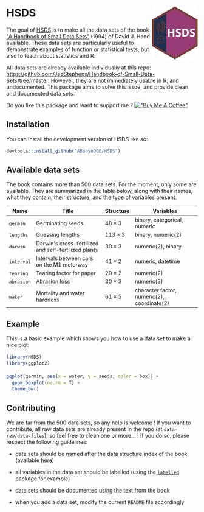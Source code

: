 # HSDS <img src="man/figures/logo.svg" align="right" height="139"/>

The goal of [HSDS](https://github.com/ABohynDOE/HSDS) is to make all the data sets of the book ["A Handbook of Small Data Sets"](https://www.routledge.com/A-Handbook-of-Small-Data-Sets/Hand-Daly-McConway-Lunn-Ostrowski/p/book/9780367449667) (1994) of David J. Hand available. These data sets are particularly useful to demonstrate examples of function or statistical tests, but also to teach about statistics and R.

All data sets are already available individually at this repo: <https://github.com/JedStephens/Handbook-of-Small-Data-Sets/tree/master>. However, they are not immediately usable in R, and undocumented. This package aims to solve this issue, and provide clean and documented data sets.

Do you like this package and want to support me ? [!["Buy Me A Coffee"](https://www.buymeacoffee.com/assets/img/custom_images/orange_img.png)](https://www.buymeacoffee.com/abohyn)

## Installation

You can install the development version of HSDS like so:

``` r
devtools::install_github("ABohynDOE/HSDS")
```

## Available data sets

The book contains more than 500 data sets. For the moment, only some are available. They are summarized in the table below, along with their names, what they contain, their structure, and the type of variables present.

| Name       | Title                                                | Structure      | Variables                                   |
|------------------|------------------|------------------|-------------------|
| `germin`   | Germinating seeds                                    | $48 \times 3$  | binary, categorical, numeric                |
| `lengths`  | Guessing lengths                                     | $113 \times 3$ | binary, numeric(2)                          |
| `darwin`   | Darwin's cross-fertilized and self-fertilized plants | $30 \times 3$  | numeric(2), binary                          |
| `interval` | Intervals between cars on the M1 motorway            | $41 \times 2$  | numeric, datetime                           |
| `tearing`  | Tearing factor for paper                             | $20 \times 2$  | numeric(2)                                  |
| `abrasion` | Abrasion loss                                        | $30 \times 3$  | numeric(3)                                  |
| `water`    | Mortality and water hardness                         | $61 \times 5$  | character factor, numeric(2), coordinate(2) |

## Example

This is a basic example which shows you how to use a data set to make a nice plot:

``` r
library(HSDS)
library(ggplot2)

ggplot(germin, aes(x = water, y = seeds, color = box)) +
  geom_boxplot(na.rm = T) +
  theme_bw()
```

## Contributing

We are far from the 500 data sets, so any help is welcome ! If you want to contribute, all raw data sets are already present in the repo (at `data-raw/data-files`), so feel free to clean one or more... ! If you do so, please respect the following guidelines:

-   data sets should be named after the data structure index of the book (available [here](https://github.com/JedStephens/Handbook-of-Small-Data-Sets/blob/master/data_structure_index_HSDS.pdf))

-   all variables in the data set should be labelled (using the [`labelled`](https://cran.r-project.org/web/packages/labelled/vignettes/intro_labelled.html) package for example)

-   data sets should be documented using the text from the book

-   when you add a data set, modify the current `README` file accordingly
